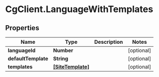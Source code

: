 # CgClient.LanguageWithTemplates

## Properties

Name | Type | Description | Notes
------------ | ------------- | ------------- | -------------
**languageId** | **Number** |  | [optional] 
**defaultTemplate** | **String** |  | [optional] 
**templates** | [**[SiteTemplate]**](SiteTemplate.md) |  | [optional] 


